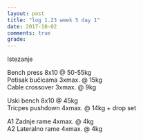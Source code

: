 ```yaml
---
layout: post
title: "log 1.23 week 5 day 1"
date: 2017-10-02
comments: true
grade:
---
```


Istezanje

Bench press 8x10 @ 50-55kg  
Potisak bučicama 3xmax. @ 15kg  
Cable crossover 3xmax. @ 9kg  

Uski bench 8x10 @ 45kg  
Tricpes pushdown 4xmax. @ 14kg + drop set   

A1 Zadnje rame 4xmax. @ 4kg  
A2 Lateralno rame 4xmax. @ 4kg  
